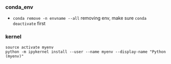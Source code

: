 ### conda_env
- `conda remove -n envname --all` removing env, make sure `conda deactivate` first

### kernel
```
source activate myenv
python -m ipykernel install --user --name myenv --display-name "Python (myenv)"
```
